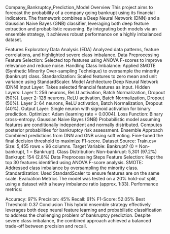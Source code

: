Company_Bankruptcy_Prediction_Model
Overview
This project aims to forecast the probability of a company going bankrupt using its financial indicators. The framework combines a Deep Neural Network (DNN) and a Gaussian Naive Bayes (GNB) classifier, leveraging both deep feature extraction and probabilistic reasoning. By integrating both models via an ensemble strategy, it achieves robust performance on a highly imbalanced dataset.

Features
Exploratory Data Analysis (EDA)
Analyzed data patterns, feature correlations, and highlighted severe class imbalance.
Data Preprocessing
Feature Selection: Selected top features using ANOVA F-scores to improve relevance and reduce noise.
Handling Class Imbalance: Applied SMOTE (Synthetic Minority Over-sampling Technique) to oversample the minority (bankrupt) class.
Standardization: Scaled features to zero mean and unit variance using StandardScaler.
Model Architecture
Deep Neural Network (DNN)
Input Layer: Takes selected financial features as input.
Hidden Layers:
Layer 1: 256 neurons, ReLU activation, Batch Normalization, Dropout (50%).
Layer 2: 128 neurons, ReLU activation, Batch Normalization, Dropout (50%).
Layer 3: 64 neurons, ReLU activation, Batch Normalization, Dropout (40%).
Output Layer: Single neuron with sigmoid activation for binary prediction.
Optimizer: Adam (learning rate = 0.0004).
Loss Function: Binary cross-entropy.
Gaussian Naive Bayes (GNB)
Probabilistic model assuming features are conditionally independent and normally distributed.
Computes posterior probabilities for bankruptcy risk assessment.
Ensemble Approach
Combined predictions from DNN and GNB using soft voting.
Fine-tuned the final decision threshold to maximize F1-score.
Dataset
Source: Train.csv
Size: 5,455 rows × 96 columns.
Target Variable: Bankrupt? (0 = Non-bankrupt, 1 = Bankrupt).
Class Distribution:
Non-bankrupt: 5,301 (97.2%)
Bankrupt: 154 (2.8%)
Data Preprocessing Steps
Feature Selection: Kept the top 30 features identified using ANOVA F-score analysis.
SMOTE: Addressed class imbalance by oversampling the minority class.
Standardization: Used StandardScaler to ensure features are on the same scale.
Evaluation Metrics
The model was tested on a 20% hold-out split, using a dataset with a heavy imbalance ratio (approx. 1:33). Performance metrics:

Accuracy: 97%
Precision: 45%
Recall: 61%
F1-Score: 52.05%
Best Threshold: 0.37
Conclusion
This hybrid ensemble strategy effectively leverages both deep neural feature learning and probabilistic classification to address the challenging problem of bankruptcy prediction. Despite severe class imbalance, the combined approach achieved a balanced trade-off between precision and recall.
